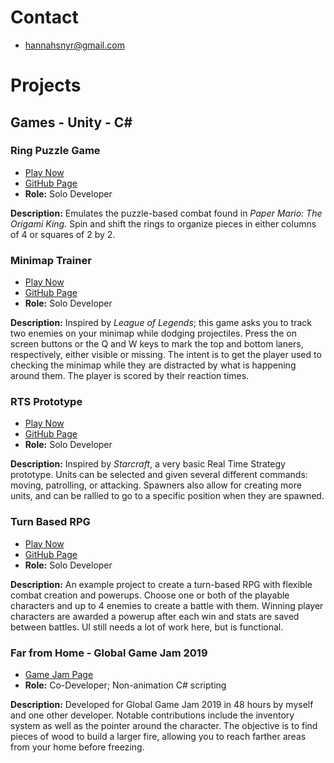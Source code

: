 # Contact
- hannahsnyr@gmail.com

# Projects

## Games - Unity - C#

### Ring Puzzle Game
- [Play Now](https://edsnyr.github.io/Ring-Puzzle-Game_Play/)
- [GitHub Page](https://github.com/edsnyr/Ring-Puzzle-Game)
- **Role:** Solo Developer

**Description:** Emulates the puzzle-based combat found in _Paper Mario: The Origami King._ Spin and shift the rings to organize pieces in either columns of 4 or squares of 2 by 2.


### Minimap Trainer
- [Play Now](https://edsnyr.github.io/Minimap-Trainer_Play/)
- [GitHub Page](https://github.com/edsnyr/Minimap-Trainer)
- **Role:** Solo Developer

**Description:** Inspired by _League of Legends_; this game asks you to track two enemies on your minimap while dodging projectiles. Press the on screen buttons or the Q and W keys to mark the top and bottom laners, respectively, either visible or missing. The intent is to get the player used to checking the minimap while they are distracted by what is happening around them. The player is scored by their reaction times.


### RTS Prototype
- [Play Now](https://edsnyr.github.io/RTS-Prototype_Play/)
- [GitHub Page](https://github.com/edsnyr/RTS-Prototype)
- **Role:** Solo Developer

**Description:** Inspired by _Starcraft_, a very basic Real Time Strategy prototype. Units can be selected and given several different commands: moving, patrolling, or attacking. Spawners also allow for creating more units, and can be rallied to go to a specific position when they are spawned.


### Turn Based RPG
- [Play Now](https://edsnyr.github.io/Turn-Based-RPG_Play/)
- [GitHub Page](https://github.com/edsnyr/Turn-Based-RPG)
- **Role:** Solo Developer

**Description:** An example project to create a turn-based RPG with flexible combat creation and powerups. Choose one or both of the playable characters and up to 4 enemies to create a battle with them. Winning player characters are awarded a powerup after each win and stats are saved between battles. UI still needs a lot of work here, but is functional.

### Far from Home - Global Game Jam 2019
- [Game Jam Page](https://globalgamejam.org/2019/games/far-home-6)
- **Role:** Co-Developer; Non-animation C# scripting

**Description:** Developed for Global Game Jam 2019 in 48 hours by myself and one other developer. Notable contributions include the inventory system as well as the pointer around the character. The objective is to find pieces of wood to build a larger fire, allowing you to reach farther areas from your home before freezing.
